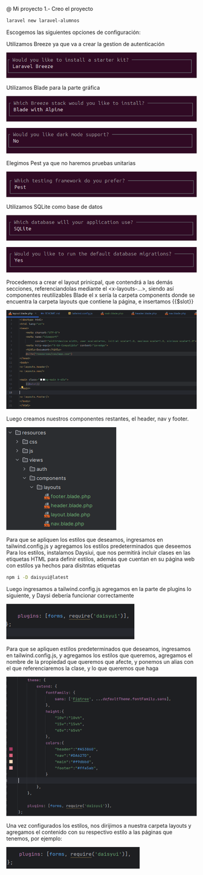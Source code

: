 @ Mi proyecto
1.- Creo el proyecto
```bash
laravel new laravel-alumnos
```
Escogemos las siguientes opciones de configuración:

Utilizamos Breeze ya que va a crear la gestion de autenticación 

![primer imagen](public/Images/imagen1.png)

Utilizamos Blade para la parte gráfica

![primer imagen](public/Images/imagen2.png)

![primer imagen](public/Images/imagen3.png)

Elegimos Pest ya que no haremos pruebas unitarias

![primer imagen](public/Images/imagen4.png)

Utilizamos SQLite como base de datos

![primer imagen](public/Images/imagen5.png)


![primer imagen](public/Images/imagen6.png)

Procedemos a crear el layout prinicpal, que contendrá a las demás secciones, referenciandolas mediante el <x-layouts-...>, siendo así componentes reutilizables Blade
el x sería la carpeta components donde se encuentra la carpeta layouts que contiene la página, e insertamos {{$slot}} 

![primer imagen](public/Images/imagen9.png)


Luego creamos nuestros componentes restantes, el header, nav y footer.

![primer imagen](public/Images/imagen7.png)

Para que se apliquen los estilos que deseamos, ingresamos en tailwind.config.js y agregamos los estilos predeterminados que deseemos
Para los estilos, instalamos Daysiui, que nos permitirá incluir clases en las etiquetas HTML para definir estilos, además que cuentan en su página web con estilos ya hechos para disitntas etiquetas

```bash
npm i -D daisyui@latest

```
Luego ingresamos a tailwind.config.js agregamos en la parte de plugins lo siguiente, y Daysi debería funcionar correctamente

![primer imagen](public/Images/imagen8.png)

Para que se apliquen estilos predeterminados que deseamos, ingresamos en tailwind.config.js, y agregamos los estilos que queremos, agregamos el nombre de la propiedad que queremos que afecte,
y ponemos un alias con el que referenciaremos la clase, y lo que queremos que haga

![primer imagen](public/Images/imagen11.png)

Una vez configurados los estilos, nos dirijimos a nuestra carpeta layouts y agregamos el contenido con su respectivo estilo a las páginas que tenemos, por ejemplo: 

![primer imagen](public/Images/imagen12.png)




